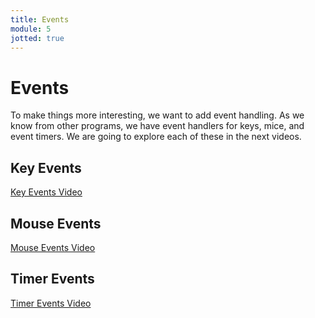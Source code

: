 ```yaml
---
title: Events
module: 5
jotted: true
---
```


# Events

To make things more interesting, we want to add event handling.  As we know from other programs, we have event handlers for keys, mice, and event timers.  We are going to explore each of these in the next videos.

<!-- video for keys -->
## Key Events
<p><a href="//www.youtube.com/embed/hdMWJxfZAeM" data-lity>Key Events Video</a></p>

<!-- video for mouse -->
## Mouse Events
<p><a href="//www.youtube.com/embed/WcrVKZQVO-E" data-lity>Mouse Events Video</a></p>

<!-- video for timer -->

## Timer Events
<p><a href="//www.youtube.com/embed/Y5gl3YBHTuc" data-lity>Timer Events Video</a></p>
